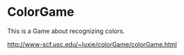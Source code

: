 # ColorGame
This is a Game about recognizing colors.

http://www-scf.usc.edu/~luxie/colorGame/colorGame.html
